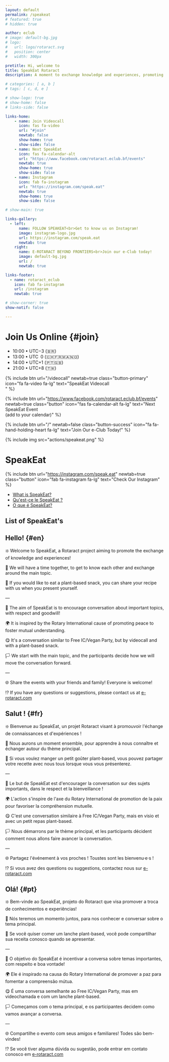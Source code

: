 ```yaml
---
layout: default
permalink: /speakeat
# featured: true
# hidden: true

author: eclub
# image: default-bg.jpg
# logo:
#   url: logo/rotaract.svg
#   position: center
#   width: 300px

pretitle: Hi, welcome to
title: SpeakEat Rotaract
description: A moment to exchange knowledge and experiences, promoting understanding and peace!

# categories: [ a, b ]
# tags: [ c, d, e ]

# show-logo: true
# show-home: false
# links-side: false

links-home:
    - name: Join Videocall
      icon: fas fa-video
      url: "#join"
      newtab: false
      show-home: true
      show-side: false
    - name: Next SpeakEat
      icon: fas fa-calendar-alt
      url: "https://www.facebook.com/rotaract.eclub.bf/events"
      newtab: true
      show-home: true
      show-side: false
    - name: Instagram
      icon: fab fa-instagram
      url: "https://instagram.com/speak.eat"
      newtab: true
      show-home: true
      show-side: false

# show-main: true

links-gallery:
  - left:
      name: FOLLOW SPEAKEAT<br>Get to know us on Instagram!
      image: instagram-logo.jpg
      url: https://instagram.com/speak.eat
      newtab: true
    right:
      name: E-ROTARACT BEYOND FRONTIERS<br>Join our e-Club today!
      image: default-bg.jpg
      url: /
      newtab: true

links-footer:
  - name: rotaract_eclub
    icon: fab fa-instagram
    url: /instagram
    newtab: true

# show-corner: true
show-notif: false

---
```


<script>
  var list_events = [
    {num: "01", sym: "🏳️‍🌈", date: "2020-12-13", title: "LGBT+"},
    {num: "02", sym: "👥", date: "2021-01-03", title: "Discrimination"},
    {num: "03", sym: "🧠", date: "2021-01-31", title: "Cognitive Bias (Biais Cognitif)"},
    {num: "04", sym: "❤️", date: "2021-02-14", title: "Self-Love"},
    {num: "05", sym: "💼", date: "2021-03-21", title: "Wellbeing at Work"},
    {num: "06", sym: "🌐", date: "2021-04-25", title: "Climate Change"},
    {num: "07", sym: "⛱️", date: "2021-07-04", title: "Summer Body"},
    {num: "08", sym: "😲", date: "2021-09-26", title: "Taboos at Work (Les Tabous au Travail) - <span style='font-size: small !important;'>with DJML</span>"},
    {num: "09", sym: "⚙️", date: "2021-11-06", title: "How to integrate differences and plurality in our Rotary Family? - <span style='font-size: small !important;'>with Uni Rotary D1990</span>"}, // https://rotary1990.ch/en/agenda/show/134393
    {num: "10", sym: "🗝️", date: "2021-11-21", title: "How to live the end of life?"},
    {num: "11", sym: "💗", date: "2021-12-05", title: "Relationships"},
    {num: "12", sym: "🤔", date: "2022-01-16", title: "How to make choices in life? - <span style='font-size: small !important;'>with DJML</span>"},
    {num: "13", sym: "🍸", date: "2023-01-15", title: "Alcohol - <span style='font-size: small !important;'>with DJML</span>"},
    {num: "14", sym: "❔", date: "2030-12-31", title: "(coming soon)"}
  ];
  const options = { weekday: 'long', month: 'long', day: 'numeric' };
  for(let i = 0; i < list_events.length; i++) {
    if(new Date(list_events[i].date) > new Date() && new Date(list_events[i].date).getYear() <= (new Date().getYear()+1)) {
      var current_event = new Date(list_events[i].date)
      break;
    }
  }
</script>

# Join Us Online {#join}

- 10:00 • UTC−3 (🇧🇷)
- 13:00 • UTC&ensp;0 (🇨🇭🇫🇷🇲🇦🇳🇴)
- 14:00 • UTC+1 (🇵🇹🇬🇧)
- 21:00 • UTC+8 (🇹🇼)

{% include btn
  url="/videocall"
  newtab=true
  class="button-primary"
  icon="fa fa-video fa-lg"
  text="SpeakEat Videocall<br><script>document.write(current_event == null ? 'Sunday • Dimanche • Domingo' : current_event.toLocaleDateString('en-UK', options))</script>"
%}

{% include btn
  url="https://www.facebook.com/rotaract.eclub.bf/events"
  newtab=true
  class="button"
  icon="fas fa-calendar-alt fa-lg"
  text="Next SpeakEat Event<br>(add to your <i class='fab fa-facebook'></i> calendar)"
%}

{% include btn
  url="/"
  newtab=false
  class="button-success"
  icon="fa fa-hand-holding-heart fa-lg"
  text="Join Our e-Club Today!"
%}

{% include img src="actions/speakeat.png" %}

# SpeakEat

{% include btn
  url="https://instagram.com/speak.eat"
  newtab=true
  class="button"
  icon="fab fa-instagram fa-lg"
  text="Check Our Instagram"
%}

- [What is SpeakEat?](#en)
- [Qu'est-ce le SpeakEat ?](#fr)
- [O que é SpeakEat?](#pt)

## List of SpeakEat's

<ol>
  <script>
    for(let i = 0; i < list_events.length; i++) {
        document.write(
          "<li>" +
          "<a target='_blank' href='https://www.facebook.com/rotaract.eclub.bf/events'>" +
          list_events[i].sym + " " + list_events[i].title +
          "</a> <span style='font-size: small;'>(" +
          list_events[i].date +
          ")<span></li>"
        );
        if(new Date(list_events[i].date) > new Date()) {
            break;
        }
    }
  </script>
</ol>

## Hello! {#en}

❇️ Welcome to SpeakEat, a Rotaract project aiming to promote the exchange of knowledge and experiences!

👥 We will have a time together, to get to know each other and exchange around the main topic.

🍓 If you would like to eat a plant-based snack, you can share your recipe with us when you present yourself.

—

💬 The aim of SpeakEat is to encourage conversation about important topics, with respect and goodwill!

🌍 It is inspired by the Rotary International cause of promoting peace to foster mutual understanding.

😋 It's a conversation similar to Free IC/Vegan Party, but by videocall and with a plant-based snack.

🏳️ We start with the main topic, and the participants decide how we will move the conversation forward.

—

🌐 Share the events with your friends and family! Everyone is welcome!

⁉️ If you have any questions or suggestions, please contact us at [e-rotaract.com](/)

## Salut ! {#fr}

❇️ Bienvenue au SpeakEat, un projet Rotaract visant à promouvoir l'échange de connaissances et d'expériences !

👥 Nous aurons un moment ensemble, pour apprendre à nous connaître et échanger autour du thème principal.

🍓 Si vous voulez manger un petit goûter plant-based, vous pouvez partager votre recette avec nous tous lorsque vous vous présenterez.

—

💬 Le but de SpeakEat est d'encourager la conversation sur des sujets importants, dans le respect et la bienveillance !

🌍 L'action s'inspire de l'axe du Rotary International de promotion de la paix pour favoriser la compréhension mutuelle.

😋 C'est une conversation similaire à Free IC/Vegan Party, mais en visio et avec un petit repas plant-based.

🏳️ Nous démarrons par le thème principal, et les participants décident comment nous allons faire avancer la conversation.

—

🌐 Partagez l'événement à vos proches ! Toustes sont les bienvenu·e·s !

⁉️ Si vous avez des questions ou suggestions, contactez nous sur [e-rotaract.com](/)

## Olá! {#pt}

❇️ Bem-vinde ao SpeakEat, projeto do Rotaract que visa promover a troca de conhecimentos e experiências!

👥 Nós teremos um momento juntos, para nos conhecer e conversar sobre o tema principal.

🍓 Se você quiser comer um lanche plant-based, você pode compartilhar sua receita conosco quando se apresentar.

—

💬 O objetivo do SpeakEat é incentivar a conversa sobre temas importantes, com respeito e boa vontade!

🌍 Ele é inspirado na causa do Rotary International de promover a paz para fomentar a compreensão mútua.

😋 É uma conversa semelhante ao Free IC/Vegan Party, mas em videochamada e com um lanche plant-based.

🏳️ Começamos com o tema principal, e os participantes decidem como vamos avançar a conversa.

—

🌐 Compartilhe o evento com seus amigos e familiares! Todes são bem-vindes!

⁉️ Se você tiver alguma dúvida ou sugestão, pode entrar em contato conosco em [e-rotaract.com](/)
